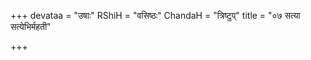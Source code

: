 +++
devataa = "उषाः"
RShiH = "वसिष्ठः"
ChandaH = "त्रिष्टुप्"
title = "०७ सत्या सत्येभिर्महती"

+++
